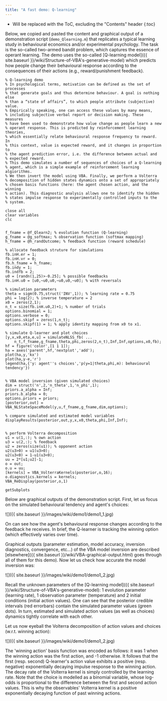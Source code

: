 ```yaml
---
title: "A fast demo: Q-learning"
---
```

* Will be replaced with the ToC, excluding the "Contents" header
{:toc}

Below, we copied and pasted the content and graphical output of a demonstration script (`demo_Qlearning.m`) that replicates a typical learning study in behavioural economics and/or experimental psychology.
The task is the so-called two-armed bandit problem, which captures the essence of operant learning. The demo uses the so-called [Q-learning model]({{ site.baseurl }}/wiki/Structure-of-VBA's-generative-model) which predicts how people change their behavioural response according to the consequences of their actions (e.g., reward/punishment feedback).



```
% Q-learning demo
% In psychological terms, motivation can be defined as the set of processes
% that generate goals and thus determine behaviour. A goal is nothing else
% than a “state of affairs”, to which people attribute (subjective) value.
% Empirically speaking, one can access these values by many means,
% including subjective verbal report or decision making. These measures
% have been used to demonstrate how value change as people learn a new
% operant response. This is predicted by reinforcement learning theories,
% which essentially relate behavioural response frequency to reward. In
% this context, value is expected reward, and it changes in proportion to
% the agent prediction error, i.e. the difference between actual and
% expected reward.
% This demo simulates a number of sequences of choices of a Q-learning
% agent, which is a simple example of reinforcement learning algiorithms.
% We then invert the model using VBA. Finally, we perform a Volterra
% decomposition of hidden states dynamics onto a set of appropriately
% chosen basis functions (here: the agent chosen action, and the winning
% action). This diagnostic analysis allows one to identify the hidden
% states impulse response to experimentally controlled inputs to the
% system.

close all
clear variables
clc


f_fname = @f_Qlearn2; % evolution function (Q-learning)
g_fname = @g_softmax; % observation function (softmax mapping)
h_fname = @h_randOutcome; % feedback function (reward schedule)

% allocate feedback struture for simulations
fb.inH.er = 1;
fb.inH.vr = 0;
fb.h_fname = h_fname;
fb.indy = 1;
fb.indfb = 2;
u0 = [randn(1,25)>-0.25]; % possible feedbacks
fb.inH.u0 = [u0,~u0,u0,~u0,u0,~u0]; % with reversals

% simulation parameters
theta = sigm(0.75,struct('INV',1)); % learning rate = 0.75
phi = log(2); % inverse temperature = 2
x0 = zeros(2,1);
n_t = size(fb.inH.u0,2)+1; % number of trials
options.binomial = 1;
options.verbose = 0;
options.skipf = zeros(1,n_t);
options.skipf(1) = 1; % apply identity mapping from x0 to x1.

% simulate Q-learner and plot choices
[y,x,x0,eta,e,u] = simulateNLSS_fb( ...
    n_t,f_fname,g_fname,theta,phi,zeros(2,n_t),Inf,Inf,options,x0,fb);
hf = figure('color',[1 1 1]);
ha = axes('parent',hf,'nextplot','add');
plot(ha,y,'kx')
plot(ha,y-e,'r')
legend(ha,{'y: agent''s choices','p(y=1|theta,phi,m): behavioural tendency'})


% VBA model inversion (given simulated choices)
dim = struct('n',2,'n_theta',1,'n_phi',1);
priors.a_alpha = Inf;
priors.b_alpha = 0;
options.priors = priors;
[posterior,out] = VBA_NLStateSpaceModel(y,u,f_fname,g_fname,dim,options);

% compare simulated and estimated model variables
displayResults(posterior,out,y,x,x0,theta,phi,Inf,Inf);


% perform Volterra decomposition
u1 = u(1,:); % own action
u3 = u(2,:); % feedback
u2 = zeros(size(u1)); % opponent action
u2(u3>0) = u1(u3>0);
u2(u3<0) = 1-u1(u3<0);
uu = 2*[u1;u2]-1;
o = out;
o.u = uu;
[kernels] = VBA_VolterraKernels(posterior,o,16);
o.diagnostics.kernels = kernels;
VBA_ReDisplay(posterior,o,1)

getSubplots
```

Below are graphical outputs of the demonstration script. First, let us focus on the simulated behavioural tendency and agent's choices:

![]({{ site.baseurl }}/images/wiki/demo1/demo1_1.jpg)

On can see how the agent's behavioural response changes according to the feedback he receives. In brief, the Q-learner is tracking the winning option (which effectively varies over time).

Graphical outputs (parameter estimation, model accuracy, inversion diagnostics, convergence, etc...) of the VBA model inversion are described [elsewhere]({{ site.baseurl }}/wiki/VBA-graphical-output.html) goes through all of them for this demo). Now let us check how accurate the model inversion was:

![]({{ site.baseurl }}/images/wiki/demo1/demo1_2.jpg)

Recall the unknown parameters of the [Q-learning model]({{ site.baseurl }}/wiki/Structure-of-VBA's-generative-model): 1 evolution parameter (learning rate), 1 observation parameter (temperature) and 2 initial conditions (initial action values).
One can see that the posterior credible intervals (red errorbars) contain the simulated parameter values (green dots). In turn, estimated and simulated action values (as well as choices) dynamics tightly correlate with each other.

Let us now eyeball the Volterra decomposition of action values and choices (w.r.t. winning action):

![]({{ site.baseurl }}/images/wiki/demo1/demo1_2.jpg)

The 'winning action' basis function was encoded as follows: it was 1 when the winning action was the first action, and -1 otherwise. It follows that the first (resp. second) Q-learner's action value exhibits a positive (resp. negative) exponentially decaying impulse response to the winning action. The decay rate of the Volterra kernel is simply controlled by the learning rate. Note that the choice is modelled as a binomial variable, whose log-odds is proportional to the difference between the first and second action values. This is why the observables' Volterra kernel is a positive exponentially decaying function of past winning actions.

